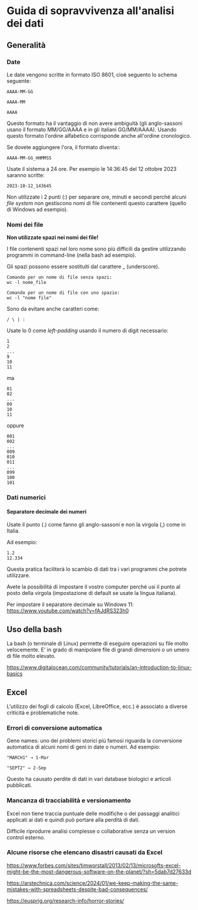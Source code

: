 # Guida di sopravvivenza all'analisi dei dati


## Generalità


### Date

Le date vengono scritte in formato ISO 8601, cioè seguento lo schema seguente:

```
AAAA-MM-GG 
    
AAAA-MM
    
AAAA
```
    
Questo formato ha il vantaggio di non avere ambiguità (gli anglo-sassoni usano il formato MM/GG/AAAA e in gli italiani GG/MM/AAAA).
Usando questo formato l'ordine alfabetico corrisponde anche all'ordine cronologico.

Se dovete aggiungere l'ora, il formato diventa::

```
AAAA-MM-GG_HHMMSS
```
    
Usate il sistema a 24 ore.
Per esempio le 14:36:45 del 12 ottobre 2023 saranno scritte:

```
2023-10-12_143645
```    
    
Non utilizzate i 2 punti (:) per separare ore, minuti e secondi perché alcuni *file system* non gestiscono nomi di file contenenti questo carattere (quello di Windows ad esempio).
    
    
### Nomi dei file

**Non utilizzate spazi nei nomi dei file!**

I file contenenti spazi nel loro nome sono più difficili da gestire utilizzando programmi in command-line (nella bash ad esempio).

Gli spazi possono essere sostituiti dal carattere _ (underscore).

```
Comando per un nome di file senza spazi:
wc -l nome_file

Comando per un nome di file con uno spazio:
wc -l "nome file"

```



Sono da evitare anche caratteri come:

```
/ \ | :
```

Usate lo 0 come _left-padding_ usando il numero di digit necessario:

```
1
2
...
9
10
11
```

ma 

```
01
02
...
09
10
11
```


oppure 

```
001
002
...
009
010
011
...
099
100
101
```



### Dati numerici

#### Separatore decimale dei numeri


Usate il punto (.) come fanno gli anglo-sassoni e non la virgola (,) come in Italia.

Ad esempio:
```
1.2
12.334
```

Questa pratica faciliterà lo scambio di dati tra i vari programmi che potrete utilizzare.

Avete la possibilità di impostare il vostro computer perché usi il punto al posto della virgola (impostazione di default se usate la lingua italiana).

Per impostare il separatore decimale su Windows 11: https://www.youtube.com/watch?v=fAJdRS323h0



## Uso della bash


La bash (o terminale di Linux) permette di eseguire operazioni su file molto velocemente. E' in grado di manipolare file di grandi dimensioni o un umero di file molto elevato.



https://www.digitalocean.com/community/tutorials/an-introduction-to-linux-basics


## Excel 

L'utilizzo dei fogli di calcolo (Excel, LibreOffice, ecc.) è associato a diverse criticità e problematiche note.


### Errori di conversione automatica

Gene names: uno dei problemi storici più famosi riguarda la conversione automatica di alcuni nomi di geni in date o numeri. Ad esempio:

    "MARCH1" → 1-Mar

    "SEPT2" → 2-Sep

Questo ha causato perdite di dati in vari database biologici e articoli pubblicati.


### Mancanza di tracciabilità e versionamento

Excel non tiene traccia puntuale delle modifiche o dei passaggi analitici applicati ai dati e quindi può portare alla perdità di dati.

Difficile riprodurre analisi complesse o collaborative senza un version control esterno.



### Alcune risorse che elencano disastri causati da Excel

https://www.forbes.com/sites/timworstall/2013/02/13/microsofts-excel-might-be-the-most-dangerous-software-on-the-planet/?sh=5dab7d27633d


https://arstechnica.com/science/2024/01/we-keep-making-the-same-mistakes-with-spreadsheets-despite-bad-consequences/


https://eusprig.org/research-info/horror-stories/



